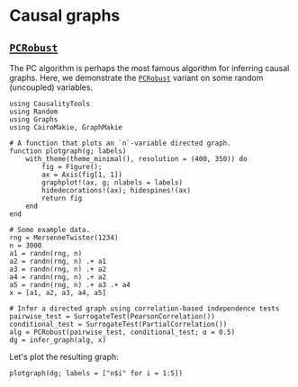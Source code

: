 # Causal graphs

## [`PCRobust`](@ref)

The PC algorithm is perhaps the most famous algorithm for inferring causal graphs.
Here, we demonstrate the [`PCRobust`](@ref) variant on some random (uncoupled)
variables.

```@example causalgraph_corr
using CausalityTools
using Random
using Graphs
using CairoMakie, GraphMakie

# A function that plots an `n`-variable directed graph.
function plotgraph(g; labels)
    with_theme(theme_minimal(), resolution = (400, 350)) do
        fig = Figure();
        ax = Axis(fig[1, 1])
        graphplot!(ax, g; nlabels = labels)
        hidedecorations!(ax); hidespines!(ax)
        return fig
    end
end

# Some example data.
rng = MersenneTwister(1234)
n = 3000
a1 = randn(rng, n)
a2 = randn(rng, n) .+ a1
a3 = randn(rng, n) .+ a2
a4 = randn(rng, n) .+ a2
a5 = randn(rng, n) .+ a3 .+ a4
x = [a1, a2, a3, a4, a5]

# Infer a directed graph using correlation-based independence tests
pairwise_test = SurrogateTest(PearsonCorrelation())
conditional_test = SurrogateTest(PartialCorrelation()) 
alg = PCRobust(pairwise_test, conditional_test; α = 0.5)
dg = infer_graph(alg, x)
```

Let's plot the resulting graph:

```@example causalgraph_corr
plotgraph(dg; labels = ["n$i" for i = 1:5])
```
